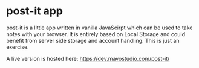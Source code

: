 # post-it app

post-it is a little app written in vanilla JavaScirpt which can be used to take notes with your browser.
It is entirely based on Local Storage and could benefit from server side storage and account handling.
This is just an exercise.

A live version is hosted here:
https://dev.mavostudio.com/post-it/
